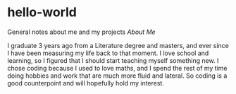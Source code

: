 # hello-world
General notes about me and my projects
<em> About Me </em>
<p>I graduate 3 years ago from a Literature degree and masters, and ever since I have been measuring my life back to that moment. I love school and learning, so I figured that I should start teaching myself something new. I chose coding because I used to love maths, and I spend the rest of my time doing hobbies and work that are much more fluid and lateral. So coding is a good counterpoint and will hopefully hold my interest.</p>
